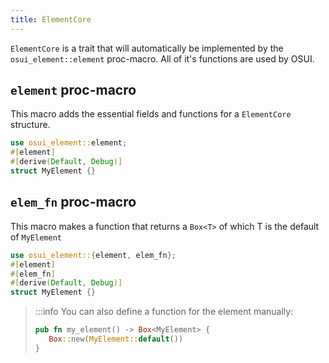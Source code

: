 ```yaml
---
title: ElementCore
---
```


`ElementCore` is a trait that will automatically be implemented by the `osui_element::element` proc-macro. All of it's functions are used by OSUI.

## `element` proc-macro
This macro adds the essential fields and functions for a `ElementCore` structure.
```rust
use osui_element::element;
#[element]
#[derive(Default, Debug)]
struct MyElement {}
```

## `elem_fn` proc-macro
This macro makes a function that returns a `Box<T>` of which T is the default of `MyElement`
```rust
use osui_element::{element, elem_fn};
#[element]
#[elem_fn]
#[derive(Default, Debug)]
struct MyElement {}
```

>:::info
>You can also define a function for the element manually:
>```rust
>pub fn my_element() -> Box<MyElement> {
>    Box::new(MyElement::default())
>}
>```